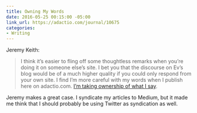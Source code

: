 ```yaml
---
title: Owning My Words
date: 2016-05-25 00:15:00 -05:00
link_url: https://adactio.com/journal/10675
categories:
- Writing
---
```


Jeremy Keith:

> I think it’s easier to fling off some thoughtless remarks when you’re doing it on someone else’s site. I bet you that the discourse on Ev’s blog would be of a much higher quality if you could only respond from your own site. I find I’m more careful with my words when I publish here on adactio.com. [I’m taking ownership of what I say](http://indiewebcamp.com/POSSE).

Jeremy makes a great case. I syndicate my articles to Medium, but it made me think that I should probably be using Twitter as syndication as well.

